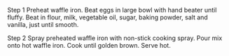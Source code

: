 Step 1
Preheat waffle iron. Beat eggs in large bowl with hand beater until fluffy. Beat in flour, milk, vegetable oil, sugar, baking powder, salt and vanilla, just until smooth.

Step 2
Spray preheated waffle iron with non-stick cooking spray. Pour mix onto hot waffle iron. Cook until golden brown. Serve hot.